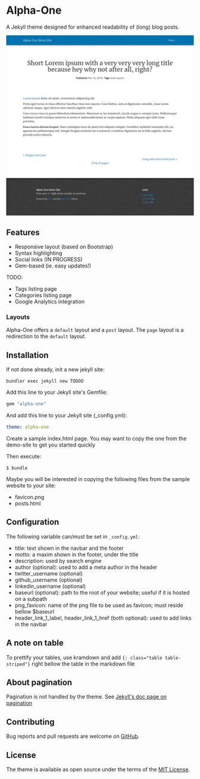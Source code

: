 # Alpha-One

A Jekyll theme designed for enhanced readability of (long) blog posts.

![alt text](preview.png "Alpha-One preview")

## Features 

- Responsive layout (based on Bootstrap)
- Syntax highlighting
- Social links (IN PROGRESS)
- Gem-based (ie. easy updates!)

TODO: 
- Tags listing page
- Categories listing page
- Google Analytics integration

### Layouts

Alpha-One offers a `default` layout and a `post` layout. The `page` layout is a redirection to the `default` layout.

## Installation

If not done already, init a new jekyll site:
```
bundler exec jekyll new TODOO
```

Add this line to your Jekyll site's Gemfile:

```ruby
gem "alpha-one"
```

And add this line to your Jekyll site (_config.yml):

```yaml
theme: alpha-one
```

Create a sample index.html page. You may want to copy the one from the demo-site to get you started quickly

Then execute:

    $ bundle

Maybe you will be interested in copying the following files from the sample website to your site:
- favicon.png
- posts.html

## Configuration

The following variable can/must be set in `_config.yml`:
- title: text shown in the navbar and the footer
- motto: a maxim shown in the footer, under the title
- description: used by search engine
- author (optional): used to add a meta author in the header
- twitter_username (optional)
- github_username (optional)
- linkedin_username (optional)
- baseurl (optional): path to the root of your website; useful if it is hosted on a subpath
- png_favicon: name of the png file to be used as favicon; must reside bellow $baseurl
- header_link_1_label, header_link_1_href (both optional): used to add links in the navbar



## A note on table

To prettify your tables, use kramdown and add
`{: class="table table-striped"}`
right bellow the table in the markdown file

## About pagination

Pagination is not handled by the theme. See [Jekyll's doc page on pagination](https://jekyllrb.com/docs/pagination/)

## Contributing

Bug reports and pull requests are welcome on [GitHub](https://github.com/proudier/alpha-one).

## License

The theme is available as open source under the terms of the [MIT License](http://opensource.org/licenses/MIT).

